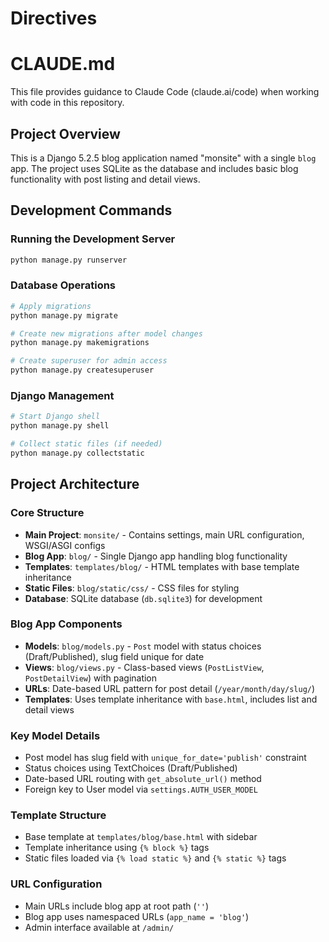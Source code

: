 # Directives



# CLAUDE.md

This file provides guidance to Claude Code (claude.ai/code) when working with code in this repository.

## Project Overview

This is a Django 5.2.5 blog application named "monsite" with a single `blog` app. The project uses SQLite as the database and includes basic blog functionality with post listing and detail views.

## Development Commands

### Running the Development Server
```bash
python manage.py runserver
```

### Database Operations
```bash
# Apply migrations
python manage.py migrate

# Create new migrations after model changes
python manage.py makemigrations

# Create superuser for admin access
python manage.py createsuperuser
```

### Django Management
```bash
# Start Django shell
python manage.py shell

# Collect static files (if needed)
python manage.py collectstatic
```

## Project Architecture

### Core Structure
- **Main Project**: `monsite/` - Contains settings, main URL configuration, WSGI/ASGI configs
- **Blog App**: `blog/` - Single Django app handling blog functionality
- **Templates**: `templates/blog/` - HTML templates with base template inheritance
- **Static Files**: `blog/static/css/` - CSS files for styling
- **Database**: SQLite database (`db.sqlite3`) for development

### Blog App Components
- **Models**: `blog/models.py` - `Post` model with status choices (Draft/Published), slug field unique for date
- **Views**: `blog/views.py` - Class-based views (`PostListView`, `PostDetailView`) with pagination
- **URLs**: Date-based URL pattern for post detail (`/year/month/day/slug/`)
- **Templates**: Uses template inheritance with `base.html`, includes list and detail views

### Key Model Details
- Post model has slug field with `unique_for_date='publish'` constraint
- Status choices using TextChoices (Draft/Published)
- Date-based URL routing with `get_absolute_url()` method
- Foreign key to User model via `settings.AUTH_USER_MODEL`

### Template Structure
- Base template at `templates/blog/base.html` with sidebar
- Template inheritance using `{% block %}` tags
- Static files loaded via `{% load static %}` and `{% static %}` tags

### URL Configuration
- Main URLs include blog app at root path (`''`)
- Blog app uses namespaced URLs (`app_name = 'blog'`)
- Admin interface available at `/admin/`